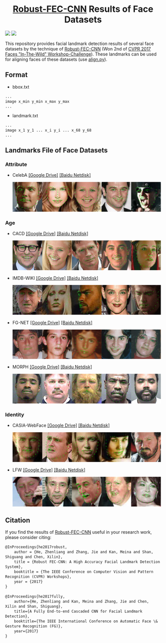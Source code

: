 <h1 align="center"> 
    <a href="http://openaccess.thecvf.com/content_cvpr_2017_workshops/w33/papers/He_Robust_FEC-CNN_A_CVPR_2017_paper.pdf">Robust-FEC-CNN</a> Results of Face Datasets 
</h1>

<a href="http://openaccess.thecvf.com/content_cvpr_2017_workshops/w33/papers/He_Robust_FEC-CNN_A_CVPR_2017_paper.pdf"><img src="https://img.shields.io/badge/CVPRW 2017-3A98B9?label=%F0%9F%93%9D&labelColor=FFFDD0" style="height: 28px" /></a>
<a href="https://drive.google.com/file/d/1ALvV_04LEbcBOewn2j1Baqeozwr4Skq7/view"><img src="https://img.shields.io/badge/FG 2017-3A98B9?label=%F0%9F%93%9D&labelColor=FFFDD0" style="height: 28px" /></a>

This repository provides facial landmark detection results of several face datasets by the technique of [Robust-FEC-CNN](http://openaccess.thecvf.com/content_cvpr_2017_workshops/w33/papers/He_Robust_FEC-CNN_A_CVPR_2017_paper.pdf) (Won 2nd of [CVPR 2017 Faces "In-The-Wild" Workshop-Challenge](http://openaccess.thecvf.com/CVPR2017_workshops/CVPR2017_W33.py)). These landmarks can be used for aligning faces of these datasets (use [align.py](align.py)).


## Format
- bbox.txt
```
...
image x_min y_min x_max y_max
...
```

- landmark.txt
```
...
image x_1 y_1 ... x_i y_i ... x_68 y_68
...
```

## Landmarks File of Face Datasets
### Attribute
- CelebA [[Google Drive]](https://drive.google.com/open?id=1irMazxNBx2KDZXpaixza4KZTXDTstk3G) [[Baidu Netdisk]](https://pan.baidu.com/s/1mo6v0o9dUkOMXElFZ-UGgQ)
    <p align="center"> <img src="pics\celeba.png"> </p>

### Age
- CACD [[Google Drive]](https://drive.google.com/open?id=1OdP7t0KQZ5sOyILGN71LORSLrBmDfVmi) [[Baidu Netdisk]](https://pan.baidu.com/s/1Tin8dsD9-Sh7JoBA4zWwVQ)
    <p align="center"> <img src="pics\cacd.png"> </p>
- IMDB-WIKI [[Google Drive]](https://drive.google.com/open?id=1lHYRHKK9AwuPJbyyjK1ZbbS9n01BqwI5) [[Baidu Netdisk]](https://pan.baidu.com/s/17dY91S3X47oh9GGbwODNdw)
    <p align="center"> <img src="pics\imdb-wiki.png"> </p>
- FG-NET [[Google Drive]](https://drive.google.com/open?id=1qR_9hAp9m6dQDupbsTozbZdE1VslK7XP) [[Baidu Netdisk]](https://pan.baidu.com/s/1AA3cNaoi50EaKRNOBMzRZg)
    <p align="center"> <img src="pics\fg-net.png"> </p>
- MORPH [[Google Drive]](https://drive.google.com/open?id=15bFf1eBdPWvGbZoZ2ValYDY2tOBRfxdV) [[Baidu Netdisk]](https://pan.baidu.com/s/1ENoI5X7aq3Tzo7-HRF1L7g)
    <p align="center"> <img src="pics\morph.png"> </p>

### Identity
- CASIA-WebFace [[Google Drive]](https://drive.google.com/open?id=1e2N7hR84XoV5WjDdC_QhVd7Q8IaXOOv0) [[Baidu Netdisk]](https://pan.baidu.com/s/1Hic8PjmmWWcLqf4SZYcXmg)
    <p align="center"> <img src="pics\casia-webface.png"> </p>
- LFW [[Google Drive]](https://drive.google.com/open?id=15P_KoC4PjwkWjcRQI8uKIgwHxdQKT0xa) [[Baidu Netdisk]](https://pan.baidu.com/s/12Hr9lOyJq8K0WCf8c-kzeQ)
    <p align="center"> <img src="pics\lfw.png"> </p>

## Citation
If you find the results of [Robust-FEC-CNN](http://openaccess.thecvf.com/content_cvpr_2017_workshops/w33/papers/He_Robust_FEC-CNN_A_CVPR_2017_paper.pdf) useful in your research work, please consider citing:

    @InProceedings{he2017robust,
        author = {He, Zhenliang and Zhang, Jie and Kan, Meina and Shan, Shiguang and Chen, Xilin},
        title = {Robust FEC-CNN: A High Accuracy Facial Landmark Detection System},
        booktitle = {The IEEE Conference on Computer Vision and Pattern Recognition (CVPR) Workshops},
        year = {2017}
    }
    
    @InProceedings{he2017fully,
        author={He, Zhenliang and Kan, Meina and Zhang, Jie and Chen, Xilin and Shan, Shiguang},
        title={A Fully End-to-end Cascaded CNN for Facial Landmark Detection},
        booktitle={The IEEE International Conference on Automatic Face \& Gesture Recognition (FG)},
        year={2017}
    }
